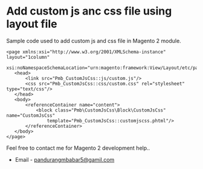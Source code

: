 # Add custom js anc css file using layout file

Sample code used to add custom js and css file in Magento 2 module.
 ```
<page xmlns:xsi="http://www.w3.org/2001/XMLSchema-instance" layout="1column" 
    xsi:noNamespaceSchemaLocation="urn:magento:framework:View/Layout/etc/page_configuration.xsd">
    <head>
        <link src="Pmb_CustomJsCss::js/custom.js"/>
        <css src="Pmb_CustomJsCss::css/custom.css" rel="stylesheet" type="text/css"/>
    </head>
    <body>
        <referenceContainer name="content">
            <block class="Pmb\CustomJsCss\Block\CustomJsCss" name="CustomJsCss" 
                template="Pmb_CustomJsCss::customjscss.phtml"/>
        </referenceContainer>
    </body>
</page>
 ```
Feel free to contact me for Magento 2 development help..

* Email - pandurangmbabar5@gamil.com
